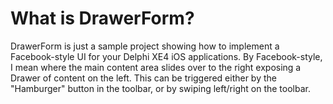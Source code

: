 What is DrawerForm?
===================
DrawerForm is just a sample project showing how to implement a Facebook-style UI for your Delphi XE4 iOS applications. By Facebook-style, I mean where the main content area slides over to the right exposing a Drawer of content on the left. This can be triggered either by the "Hamburger" button in the toolbar, or by swiping left/right on the toolbar.

